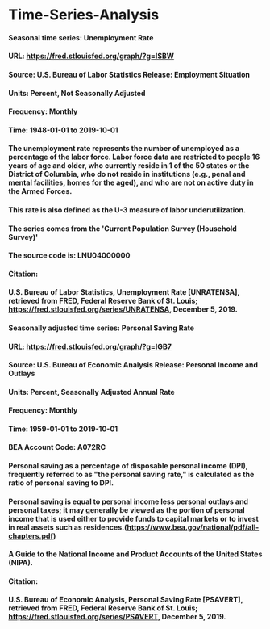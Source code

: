 # Time-Series-Analysis

#### Seasonal time series: Unemployment Rate
#### URL: https://fred.stlouisfed.org/graph/?g=lSBW 
#### Source: U.S. Bureau of Labor Statistics  Release: Employment Situation  
#### Units:  Percent, Not Seasonally Adjusted
#### Frequency:  Monthly
#### Time: 1948-01-01 to 2019-10-01
#### The unemployment rate represents the number of unemployed as a percentage of the labor force. Labor force data are restricted to people 16 years of age and older, who currently reside in 1 of the 50 states or the District of Columbia, who do not reside in institutions (e.g., penal and mental facilities, homes for the aged), and who are not on active duty in the Armed Forces.
#### This rate is also defined as the U-3 measure of labor underutilization.
#### The series comes from the 'Current Population Survey (Household Survey)'
#### The source code is: LNU04000000
#### Citation:
#### U.S. Bureau of Labor Statistics, Unemployment Rate [UNRATENSA], retrieved from FRED, Federal Reserve Bank of St. Louis; https://fred.stlouisfed.org/series/UNRATENSA, December 5, 2019.


#### Seasonally adjusted time series: Personal Saving Rate
#### URL: https://fred.stlouisfed.org/graph/?g=lGB7 
#### Source: U.S. Bureau of Economic Analysis  Release: Personal Income and Outlays  
#### Units:  Percent, Seasonally Adjusted Annual Rate
#### Frequency:  Monthly
#### Time: 1959-01-01 to 2019-10-01
#### BEA Account Code: A072RC
#### Personal saving as a percentage of disposable personal income (DPI), frequently referred to as "the personal saving rate," is calculated as the ratio of personal saving to DPI.
#### Personal saving is equal to personal income less personal outlays and personal taxes; it may generally be viewed as the portion of personal income that is used either to provide funds to capital markets or to invest in real assets such as residences.(https://www.bea.gov/national/pdf/all-chapters.pdf)
#### A Guide to the National Income and Product Accounts of the United States (NIPA).
#### Citation:
#### U.S. Bureau of Economic Analysis, Personal Saving Rate [PSAVERT], retrieved from FRED, Federal Reserve Bank of St. Louis; https://fred.stlouisfed.org/series/PSAVERT, December 5, 2019.
